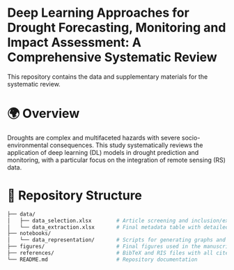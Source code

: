 # Deep Learning Approaches for Drought Forecasting, Monitoring and Impact Assessment: A Comprehensive Systematic Review

This repository contains the data and supplementary materials for the systematic review.

# 🌍 Overview

Droughts are complex and multifaceted hazards with severe socio-environmental consequences. This study systematically reviews the application of deep learning (DL) models in drought prediction and monitoring, with a particular focus on the integration of remote sensing (RS) data.

# 📁 Repository Structure

```bash
├── data/
│   ├── data_selection.xlsx        # Article screening and inclusion/exclusion tracking
│   └── data_extraction.xlsx       # Final metadata table with detailed annotations
├── notebooks/
│   └── data_representation/       # Scripts for generating graphs and figures
├── figures/                       # Final figures used in the manuscript
├── references/                    # BibTeX and RIS files with all cited literature
└── README.md                      # Repository documentation
